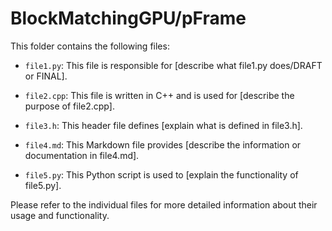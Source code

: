# BlockMatchingGPU/pFrame

This folder contains the following files:

- `file1.py`: This file is responsible for [describe what file1.py does/DRAFT or FINAL].

- `file2.cpp`: This file is written in C++ and is used for [describe the purpose of file2.cpp].

- `file3.h`: This header file defines [explain what is defined in file3.h].

- `file4.md`: This Markdown file provides [describe the information or documentation in file4.md].

- `file5.py`: This Python script is used to [explain the functionality of file5.py].

Please refer to the individual files for more detailed information about their usage and functionality.
